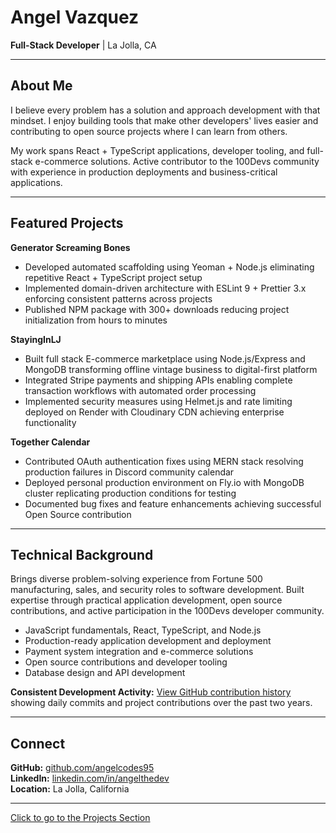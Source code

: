 # Angel Vazquez

**Full-Stack Developer** | La Jolla, CA

---

## About Me

I believe every problem has a solution and approach development with that mindset. I enjoy building tools that make other developers' lives easier and contributing to open source projects where I can learn from others.

My work spans React + TypeScript applications, developer tooling, and full-stack e-commerce solutions. Active contributor to the 100Devs community with experience in production deployments and business-critical applications.

---

## Featured Projects

**Generator Screaming Bones**

- Developed automated scaffolding using Yeoman + Node.js eliminating repetitive React + TypeScript project setup
- Implemented domain-driven architecture with ESLint 9 + Prettier 3.x enforcing consistent patterns across projects
- Published NPM package with 300+ downloads reducing project initialization from hours to minutes

**StayingInLJ**

- Built full stack E-commerce marketplace using Node.js/Express and MongoDB transforming offline vintage business to digital-first platform
- Integrated Stripe payments and shipping APIs enabling complete transaction workflows with automated order processing
- Implemented security measures using Helmet.js and rate limiting deployed on Render with Cloudinary CDN achieving enterprise functionality

**Together Calendar**

- Contributed OAuth authentication fixes using MERN stack resolving production failures in Discord community calendar
- Deployed personal production environment on Fly.io with MongoDB cluster replicating production conditions for testing
- Documented bug fixes and feature enhancements achieving successful Open Source contribution


---

## Technical Background

Brings diverse problem-solving experience from Fortune 500 manufacturing, sales, and security roles to software development. Built expertise through practical application development, open source contributions, and active participation in the 100Devs developer community.

- JavaScript fundamentals, React, TypeScript, and Node.js
- Production-ready application development and deployment
- Payment system integration and e-commerce solutions
- Open source contributions and developer tooling
- Database design and API development

**Consistent Development Activity:** [View GitHub contribution history](https://github.com/angelcodes95) showing daily commits and project contributions over the past two years.

---

## Connect

**GitHub:** [github.com/angelcodes95](https://github.com/angelcodes95)  
**LinkedIn:** [linkedin.com/in/angelthedev](https://linkedin.com/in/angelthedev)  
**Location:** La Jolla, California

---

[Click to go to the Projects Section](projects.md) 
